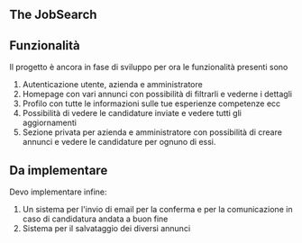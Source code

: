 ## The JobSearch

## Funzionalità
Il progetto è ancora in fase di sviluppo per ora le funzionalità presenti sono
1. Autenticazione utente, azienda e amministratore
2. Homepage con vari annunci con possibilità di filtrarli e vederne i dettagli
3. Profilo con tutte le informazioni sulle tue esperienze competenze ecc
4. Possibilità di vedere le candidature inviate e vedere tutti gli aggiornamenti 
5. Sezione privata per azienda e amministratore con possibilità di creare annunci e vedere le candidature per ognuno di essi.

## Da implementare
Devo implementare infine:
1. Un sistema per l'invio di email per la conferma e per la comunicazione in caso di candidatura andata a buon fine
2. Sistema per il salvataggio dei diversi annunci
